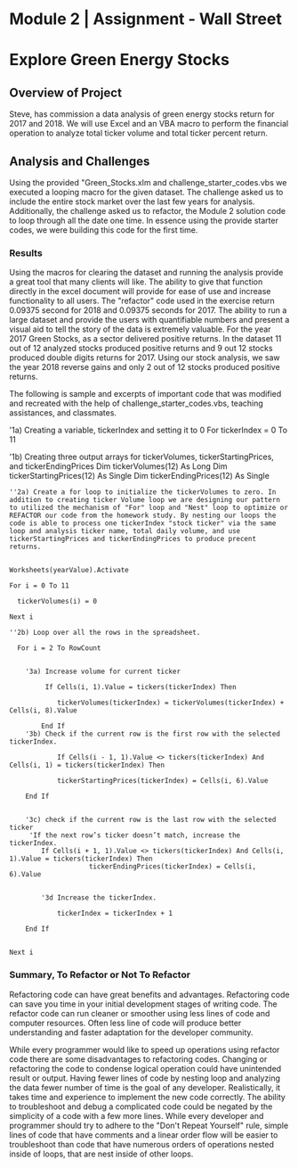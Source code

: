 # Module 2 | Assignment - Wall Street



# Explore Green Energy Stocks




## Overview of Project
Steve,  has commission a data analysis of green energy stocks return for 2017 and 2018. We will use Excel and an VBA macro to perform the financial operation to analyze total ticker volume and total ticker percent return. 


## Analysis and Challenges
Using the provided  "Green_Stocks.xlm and challenge_starter_codes.vbs we executed a looping macro for the given dataset. The challenge asked us to include the entire stock market over the last few years for analysis. Additionally, the challenge asked us to refactor, the Module 2 solution code to loop through all the date one time. In essence using the provide starter codes, we were building this code for the first time. 

### Results
Using the macros for clearing the dataset and running the analysis provide a great tool that many clients will like. The ability to give that function directly in the excel document will provide for ease of use and increase functionality to all users. The "refactor" code used in the exercise return 0.09375 second for 2018 and 0.09375 seconds for 2017. The ability to run a large dataset and provide the users with quantifiable numbers and present a visual aid to tell the story of the data is extremely valuable. For the year 2017 Green Stocks, as a sector delivered positive returns. In the dataset 11 out of 12 analyzed stocks produced positive returns and 9 out 12 stocks produced double digits returns for 2017.  Using our stock analysis, we saw the year 2018 reverse gains and only 2 out of 12 stocks produced positive returns.  


The following is sample and excerpts of important code that was modified and recreated with the help of challenge_starter_codes.vbs, teaching assistances, and classmates. 

 '1a) Creating a variable, tickerIndex and setting it to 0
   For tickerIndex = 0 To 11

  '1b) Creating three output arrays for tickerVolumes, tickerStartingPrices, and tickerEndingPrices
    Dim tickerVolumes(12) As Long
    Dim tickerStartingPrices(12) As Single
    Dim tickerEndingPrices(12) As Single

    ''2a) Create a for loop to initialize the tickerVolumes to zero. In addition to creating ticker Volume loop we are designing our pattern to utilized the mechanism of "For" loop and "Nest" loop to optimize or REFACTOR our code from the homework study. By nesting our loops the code is able to process one tickerIndex "stock ticker" via the same loop and analysis ticker name, total daily volume, and use tickerStartingPrices and tickerEndingPrices to produce precent returns. 


    Worksheets(yearValue).Activate

    For i = 0 To 11

      tickerVolumes(i) = 0

    Next i
    
    ''2b) Loop over all the rows in the spreadsheet.

      For i = 2 To RowCount
      
      
        '3a) Increase volume for current ticker
             
             If Cells(i, 1).Value = tickers(tickerIndex) Then
              
                tickerVolumes(tickerIndex) = tickerVolumes(tickerIndex) + Cells(i, 8).Value
                
            End If
        '3b) Check if the current row is the first row with the selected tickerIndex.
                
                If Cells(i - 1, 1).Value <> tickers(tickerIndex) And Cells(i, 1) = tickers(tickerIndex) Then

                tickerStartingPrices(tickerIndex) = Cells(i, 6).Value

        End If
            
        
        '3c) check if the current row is the last row with the selected ticker
         'If the next row’s ticker doesn’t match, increase the tickerIndex.
            If Cells(i + 1, 1).Value <> tickers(tickerIndex) And Cells(i, 1).Value = tickers(tickerIndex) Then
                        tickerEndingPrices(tickerIndex) = Cells(i, 6).Value
        

            '3d Increase the tickerIndex.
            
                tickerIndex = tickerIndex + 1
            
        End If

          
    Next i






### Summary, To Refactor or Not To Refactor
Refactoring code can have great benefits and advantages. Refactoring code can save you time in your initial development stages of writing code. The refactor code can run cleaner or smoother using less lines of code and computer resources. Often less line of code will produce better understanding and faster adaptation for the developer community.  

While every programmer would like to speed up operations using refactor code there are some disadvantages to refactoring codes.  Changing or refactoring the code to condense logical operation could have unintended result or output. Having fewer lines of code by nesting loop and analyzing the data fewer number of time is the goal of any developer. Realistically, it takes time and experience to implement the new code correctly. The ability to troubleshoot and debug a complicated code could be negated by the simplicity of a code with a few more lines. While every developer and programmer should try to adhere to the "Don't Repeat Yourself" rule, simple lines of code that have comments and a linear order flow will be easier to troubleshoot than code that have numerous orders of operations nested inside of loops, that are nest inside of other loops. 





